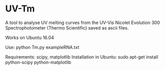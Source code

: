 # UV-Tm
A tool to analyse UV melting curves from the UV-Vis Nicolet Evolution 300 Spectrophotometer (Thermo Scientific) saved as ascii files.

Works on Ubuntu 16.04

Use:
python Tm.py exampleRNA.txt

Requirements: scipy, matplotlib
Installation in Ubuntu: 
sudo apt-get install python-scipy python-matplotlib
